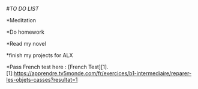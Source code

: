 #*TO DO LIST*

*Meditation

*Do homework

*Read my novel

*finish my projects for ALX 

*Pass French test here : [French Test][1].
[1]:https://apprendre.tv5monde.com/fr/exercices/b1-intermediaire/reparer-les-objets-casses?resultat=1
